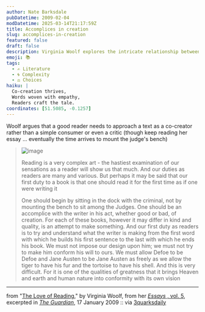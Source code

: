 ```yaml
---
author: Nate Barksdale
pubDatetime: 2009-02-04
modDatetime: 2025-03-14T21:17:59Z
title: Accomplices in creation
slug: accomplices-in-creation
featured: false
draft: false
description: Virginia Woolf explores the intricate relationship between readers and texts, urging us to engage as co-creators rather than mere critics.
emoji: 📚
tags:
  - ✍️ Literature
  - 🌀 Complexity
  - ⚖️ Choices
haiku: |
  Co-creation thrives,  
  Words woven with empathy,  
  Readers craft the tale.
coordinates: [51.5085, -0.1257]
---
```


Woolf argues that a good reader needs to approach a text as a co-creator rather than a simple consumer or even a critic (though keep reading her essay ... eventually the time arrives to mount the judge's bench)

> ![image](http://culture-making.com/media/woolf460_210.jpg)
>
> Reading is a very complex art - the hastiest examination of our sensations as a reader will show us that much. And our duties as readers are many and various. But perhaps it may be said that our first duty to a book is that one should read it for the first time as if one were writing it
>
> One should begin by sitting in the dock with the criminal, not by mounting the bench to sit among the Judges. One should be an accomplice with the writer in his act, whether good or bad, of creation. For each of these books, however it may differ in kind and quality, is an attempt to make something. And our first duty as readers is to try and understand what the writer is making from the first word with which he builds his first sentence to the last with which he ends his book. We must not impose our design upon him; we must not try to make him conform his will to ours. We must allow Defoe to be Defoe and Jane Austen to be Jane Austen as freely as we allow the tiger to have his fur and the tortoise to have his shell. And this is very difficult. For it is one of the qualities of greatness that it brings Heaven and earth and human nature into conformity with its own vision

---

from "[The Love of Reading](http://www.guardian.co.uk/books/2009/jan/17/virginia-woolf-reading-books)," by Virginia Woolf, from her [_Essays_ , vol. 5](https://www.google.com/search?q=%22_Essays_%20%2C%20vol.%205%22%20amazon.com), excerpted in [_The Guardian_](http://www.guardian.co.uk/books/2009/jan/17/virginia-woolf-reading-books), 17 January 2009 :: via [3quarksdaily](http://web.archive.org/web/20241103071027/https://3quarksdaily.com/3quarksdaily/2009/01/the-love-of-reading-virginia-woolf-muses-on-the-complex-pleasure-and-art-of-being-a-reader.html)
